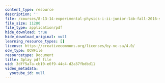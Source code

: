 ```yaml
---
content_type: resource
description: ''
file: /courses/8-13-14-experimental-physics-i-ii-junior-lab-fall-2016-spring-2017/3dff5a7acb10e6f944c4d2a37fbdbd11_4sgPXcoN59w.pdf
file_size: 11280
file_type: application/pdf
hide_download: true
hide_download_original: null
learning_resource_types: []
license: https://creativecommons.org/licenses/by-nc-sa/4.0/
ocw_type: OCWFile
resourcetype: Document
title: 3play pdf file
uid: 3dff5a7a-cb10-e6f9-44c4-d2a37fbdbd11
video_metadata:
  youtube_id: null
---
```

